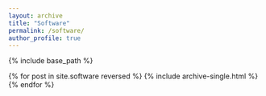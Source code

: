 ```yaml
---
layout: archive
title: "Software"
permalink: /software/
author_profile: true
---
```


<!-- {% if author.googlescholar %}
  You can also find my articles on <u><a href="{{author.googlescholar}}">my Google Scholar profile</a>.</u>
{% endif %} -->

{% include base_path %}

{% for post in site.software reversed %}
  {% include archive-single.html %}
{% endfor %}
